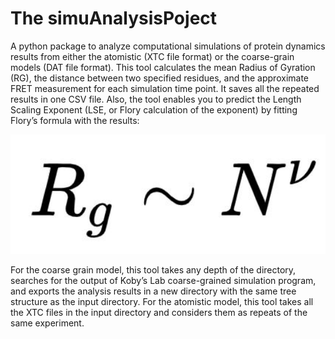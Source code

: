 # The simuAnalysisPoject

A python package to analyze computational simulations of protein dynamics results from either the atomistic (XTC file format) or the coarse-grain models (DAT file format). This tool calculates the mean Radius of Gyration (RG), the distance between two specified residues, and the approximate FRET measurement for each simulation time point. It saves all the repeated results in one CSV file. Also, the tool enables you to predict the Length Scaling Exponent (LSE, or Flory calculation of the exponent) by fitting Flory’s formula with the results: 

<img src="/pics/flory_formula.JPG" width="600">

For the coarse grain model, this tool takes any depth of the directory, searches for the output of Koby’s Lab coarse-grained simulation program, and exports the analysis results in a new directory with the same tree structure as the input directory. 
For the atomistic model, this tool takes all the XTC files in the input directory and considers them as repeats of the same experiment.
